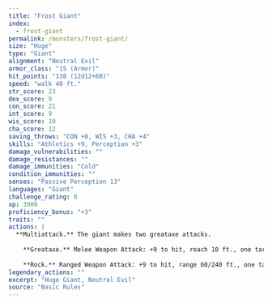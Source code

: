 ```yaml
---
title: "Frost Giant"
index:
  - frost-giant
permalink: /monsters/frost-giant/
size: "Huge"
type: "Giant"
alignment: "Neutral Evil"
armor_class: "15 (Armor)"
hit_points: "138 (12d12+60)"
speed: "walk 40 ft."
str_score: 23
dex_score: 9
con_score: 21
int_score: 9
wis_score: 10
cha_score: 12
saving_throws: "CON +8, WIS +3, CHA +4"
skills: "Athletics +9, Perception +3"
damage_vulnerabilities: ""
damage_resistances: ""
damage_immunities: "Cold"
condition_immunities: ""
senses: "Passive Perception 13"
languages: "Giant"
challenge_rating: 8
xp: 3900
proficiency_bonus: "+3"
traits: ""
actions: |
  **Multiattack.** The giant makes two greataxe attacks.
    
    **Greataxe.** Melee Weapon Attack: +9 to hit, reach 10 ft., one target. Hit: 25 (3d12 + 6) slashing damage.
    
    **Rock.** Ranged Weapon Attack: +9 to hit, range 60/240 ft., one target. Hit: 28 (4d10 + 6) bludgeoning damage.  
legendary_actions: ""
excerpt: "Huge Giant, Neutral Evil"
source: "Basic Rules"
---
```

